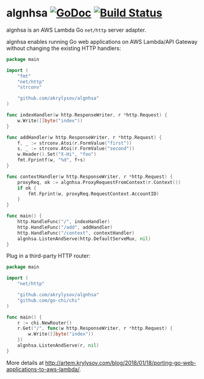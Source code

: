 # algnhsa [![GoDoc](https://godoc.org/github.com/akrylysov/algnhsa?status.svg)](https://godoc.org/github.com/akrylysov/algnhsa) [![Build Status](https://travis-ci.org/akrylysov/algnhsa.svg?branch=master)](https://travis-ci.org/akrylysov/algnhsa)

algnhsa is an AWS Lambda Go `net/http` server adapter.

algnhsa enables running Go web applications on AWS Lambda/API Gateway without changing the existing HTTP handlers:

```go
package main

import (
    "fmt"
    "net/http"
    "strconv"

    "github.com/akrylysov/algnhsa"
)

func indexHandler(w http.ResponseWriter, r *http.Request) {
    w.Write([]byte("index"))
}

func addHandler(w http.ResponseWriter, r *http.Request) {
    f, _ := strconv.Atoi(r.FormValue("first"))
    s, _ := strconv.Atoi(r.FormValue("second"))
    w.Header().Set("X-Hi", "foo")
    fmt.Fprintf(w, "%d", f+s)
}

func contextHandler(w http.ResponseWriter, r *http.Request) {
    proxyReq, ok := algnhsa.ProxyRequestFromContext(r.Context())
    if ok {
        fmt.Fprint(w, proxyReq.RequestContext.AccountID)
    }
}

func main() {
    http.HandleFunc("/", indexHandler)
    http.HandleFunc("/add", addHandler)
    http.HandleFunc("/context", contextHandler)
    algnhsa.ListenAndServe(http.DefaultServeMux, nil)
}
```

Plug in a third-party HTTP router:

```go
package main

import (
    "net/http"

    "github.com/akrylysov/algnhsa"
    "github.com/go-chi/chi"
)

func main() {
    r := chi.NewRouter()
    r.Get("/", func(w http.ResponseWriter, r *http.Request) {
        w.Write([]byte("index"))
    })
    algnhsa.ListenAndServe(r, nil)
}
```

More details at http://artem.krylysov.com/blog/2018/01/18/porting-go-web-applications-to-aws-lambda/.
